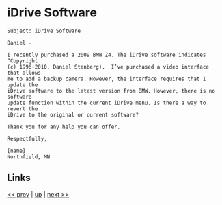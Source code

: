 # iDrive Software

    Subject: iDrive Software

    Daniel -

    I recently purchased a 2009 BMW Z4. The iDrive software indicates “Copyright
    (c) 1996-2010, Daniel Stenberg).  I’ve purchased a video interface that allows
    me to add a backup camera. However, the interface requires that I update the
    iDrive software to the latest version from BMW. However, there is no software
    update function within the current iDrive menu. Is there a way to revert the
    iDrive to the original or current software?

    Thank you for any help you can offer.

    Respectfully,

    [name]
    Northfield, MN

## Links

[<< prev](2020-07-03.md) | [up](../) | [next >> ](2020-07-11.md)
